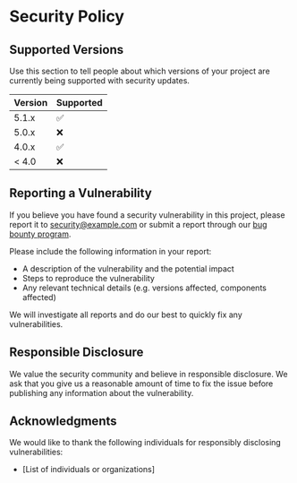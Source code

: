 # Security Policy

## Supported Versions

Use this section to tell people about which versions of your project are
currently being supported with security updates.

| Version | Supported          |
| ------- | ------------------ |
| 5.1.x   | :white_check_mark: |
| 5.0.x   | :x:                |
| 4.0.x   | :white_check_mark: |
| < 4.0   | :x:                |

## Reporting a Vulnerability

If you believe you have found a security vulnerability in this project, please report it to [security@example.com](mailto:security@example.com) or submit a report through our [bug bounty program](https://example.com/bug-bounty).

Please include the following information in your report:

- A description of the vulnerability and the potential impact
- Steps to reproduce the vulnerability
- Any relevant technical details (e.g. versions affected, components affected)

We will investigate all reports and do our best to quickly fix any vulnerabilities.

## Responsible Disclosure

We value the security community and believe in responsible disclosure. We ask that you give us a reasonable amount of time to fix the issue before publishing any information about the vulnerability.

## Acknowledgments

We would like to thank the following individuals for responsibly disclosing vulnerabilities:

- [List of individuals or organizations]
